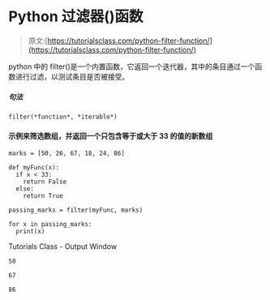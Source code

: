 # Python 过滤器()函数

> 原文:[https://tutorialsclass.com/python-filter-function/](https://tutorialsclass.com/python-filter-function/)

python 中的 filter()是一个内置函数，它返回一个迭代器，其中的条目通过一个函数进行过滤，以测试条目是否被接受。

##### 句法

`filter(*function*, *iterable*)`

#### 示例来筛选数组，并返回一个只包含等于或大于 33 的值的新数组

```
marks = [50, 26, 67, 18, 24, 86]

def myFunc(x):
  if x < 33:
    return False
  else:
    return True

passing_marks = filter(myFunc, marks)

for x in passing_marks:
  print(x)
```

Tutorials Class - Output Window

```
50

67

86
```